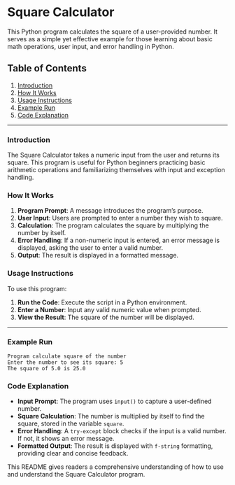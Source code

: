 
# Square Calculator

This Python program calculates the square of a user-provided number. It serves as a simple yet effective example for those learning about basic math operations, user input, and error handling in Python.

## Table of Contents
1. [Introduction](#introduction)
2. [How It Works](#how-it-works)
3. [Usage Instructions](#usage-instructions)
4. [Example Run](#example-run)
5. [Code Explanation](#code-explanation)

---

### Introduction

The Square Calculator takes a numeric input from the user and returns its square. This program is useful for Python beginners practicing basic arithmetic operations and familiarizing themselves with input and exception handling.

### How It Works

1. **Program Prompt**: A message introduces the program’s purpose.
2. **User Input**: Users are prompted to enter a number they wish to square.
3. **Calculation**: The program calculates the square by multiplying the number by itself.
4. **Error Handling**: If a non-numeric input is entered, an error message is displayed, asking the user to enter a valid number.
5. **Output**: The result is displayed in a formatted message.

### Usage Instructions

To use this program:
1. **Run the Code**: Execute the script in a Python environment.
2. **Enter a Number**: Input any valid numeric value when prompted.
3. **View the Result**: The square of the number will be displayed.

---

### Example Run

```plaintext
Program calculate square of the number
Enter the number to see its square: 5
The square of 5.0 is 25.0
```

### Code Explanation

- **Input Prompt**: The program uses `input()` to capture a user-defined number.
- **Square Calculation**: The number is multiplied by itself to find the square, stored in the variable `square`.
- **Error Handling**: A `try-except` block checks if the input is a valid number. If not, it shows an error message.
- **Formatted Output**: The result is displayed with `f-string` formatting, providing clear and concise feedback.

This README gives readers a comprehensive understanding of how to use and understand the Square Calculator program.